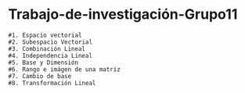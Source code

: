 # Trabajo-de-investigación-Grupo11
    #1. Espacio vectorial
    #2. Subespacio Vectorial
    #3. Combinación Lineal
    #4. Independencia Lineal
    #5. Base y Dimensión
    #6. Rango e imágen de una matriz
    #7. Cambio de base
    #8. Transformación Lineal
